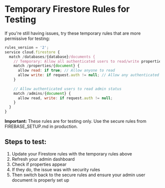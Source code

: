 # Temporary Firestore Rules for Testing

If you're still having issues, try these temporary rules that are more permissive for testing:

```javascript
rules_version = '2';
service cloud.firestore {
  match /databases/{database}/documents {
    // Temporary: Allow all authenticated users to read/write properties
    match /properties/{document} {
      allow read: if true; // Allow anyone to read
      allow write: if request.auth != null; // Allow any authenticated user to write
    }
    
    // Allow authenticated users to read admin status
    match /admins/{document} {
      allow read, write: if request.auth != null;
    }
  }
}
```

**Important:** These rules are for testing only. Use the secure rules from FIREBASE_SETUP.md in production.

## Steps to test:

1. Update your Firestore rules with the temporary rules above
2. Refresh your admin dashboard
3. Check if properties appear
4. If they do, the issue was with security rules
5. Then switch back to the secure rules and ensure your admin user document is properly set up
